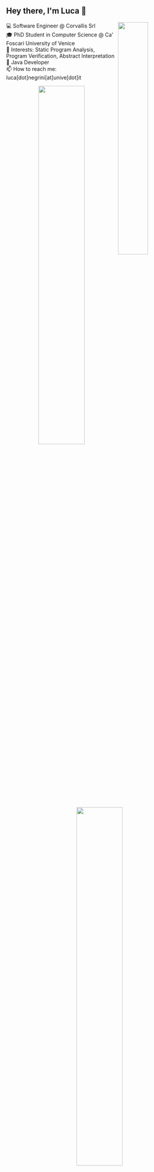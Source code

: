 ## Hey there, I'm Luca :wave:


💻 Software Engineer @ Corvallis Srl <img align="right" width="40%" src="https://github-readme-stats.vercel.app/api/top-langs/?username=lucaneg&layout=compact&exclude_repo=lucaneg.github.io&langs_count=6&theme=algolia&hide_border=true" /> <br>
🎓 PhD Student in Computer Science @ Ca' Foscari University of Venice <br>
📑 Interests: Static Program Analysis, Program Verification, Abstract Interpretation <br>
📌 Java Developer <br>
📫 How to reach me: luca[dot]negrini[at]unive[dot]it


<p align="center">
<img align='center' width="49.7%" src="https://github-readme-stats.vercel.app/api?username=lucaneg&show_icons=true&hide_border=true&count_private=true&include_all_commits=true&theme=algolia" /> 
<img align="center" width="49.7%" src="https://github-readme-streak-stats.herokuapp.com/?user=lucaneg&theme=algolia&hide_border=true" />
</p>
